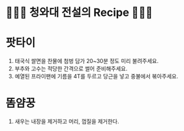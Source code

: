 # 👨🏻‍🍳 청와대 전설의 Recipe 👩🏻‍🍳


# 팟타이

1. 태국식 쌀면을 찬물에 첨벙 담가 20~30분 정도 미리 불려주세요.
2. 부추와 고수는 적당한 간격으로 썰어 준비해주세요.
3. 예열된 프라이팬에 기름을 4T를 두르고 당근을 넣고 중불에서 볶아주세요.

# 똠얌꿍
1. 새우는 내장을 제거하고 머리, 껍질을 제거한다.

